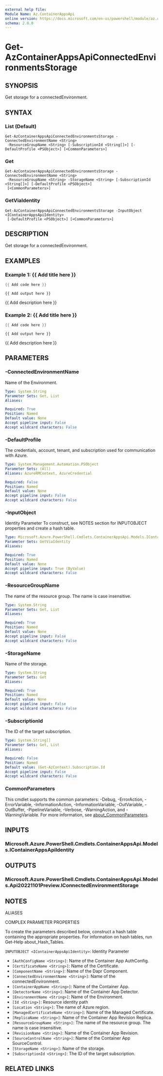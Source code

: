 ```yaml
---
external help file:
Module Name: Az.ContainerAppsApi
online version: https://docs.microsoft.com/en-us/powershell/module/az.containerappsapi/get-azcontainerappsapiconnectedenvironmentsstorage
schema: 2.0.0
---
```


# Get-AzContainerAppsApiConnectedEnvironmentsStorage

## SYNOPSIS
Get storage for a connectedEnvironment.

## SYNTAX

### List (Default)
```
Get-AzContainerAppsApiConnectedEnvironmentsStorage -ConnectedEnvironmentName <String>
 -ResourceGroupName <String> [-SubscriptionId <String[]>] [-DefaultProfile <PSObject>] [<CommonParameters>]
```

### Get
```
Get-AzContainerAppsApiConnectedEnvironmentsStorage -ConnectedEnvironmentName <String>
 -ResourceGroupName <String> -StorageName <String> [-SubscriptionId <String[]>] [-DefaultProfile <PSObject>]
 [<CommonParameters>]
```

### GetViaIdentity
```
Get-AzContainerAppsApiConnectedEnvironmentsStorage -InputObject <IContainerAppsApiIdentity>
 [-DefaultProfile <PSObject>] [<CommonParameters>]
```

## DESCRIPTION
Get storage for a connectedEnvironment.

## EXAMPLES

### Example 1: {{ Add title here }}
```powershell
{{ Add code here }}
```

```output
{{ Add output here }}
```

{{ Add description here }}

### Example 2: {{ Add title here }}
```powershell
{{ Add code here }}
```

```output
{{ Add output here }}
```

{{ Add description here }}

## PARAMETERS

### -ConnectedEnvironmentName
Name of the Environment.

```yaml
Type: System.String
Parameter Sets: Get, List
Aliases:

Required: True
Position: Named
Default value: None
Accept pipeline input: False
Accept wildcard characters: False
```

### -DefaultProfile
The credentials, account, tenant, and subscription used for communication with Azure.

```yaml
Type: System.Management.Automation.PSObject
Parameter Sets: (All)
Aliases: AzureRMContext, AzureCredential

Required: False
Position: Named
Default value: None
Accept pipeline input: False
Accept wildcard characters: False
```

### -InputObject
Identity Parameter
To construct, see NOTES section for INPUTOBJECT properties and create a hash table.

```yaml
Type: Microsoft.Azure.PowerShell.Cmdlets.ContainerAppsApi.Models.IContainerAppsApiIdentity
Parameter Sets: GetViaIdentity
Aliases:

Required: True
Position: Named
Default value: None
Accept pipeline input: True (ByValue)
Accept wildcard characters: False
```

### -ResourceGroupName
The name of the resource group.
The name is case insensitive.

```yaml
Type: System.String
Parameter Sets: Get, List
Aliases:

Required: True
Position: Named
Default value: None
Accept pipeline input: False
Accept wildcard characters: False
```

### -StorageName
Name of the storage.

```yaml
Type: System.String
Parameter Sets: Get
Aliases:

Required: True
Position: Named
Default value: None
Accept pipeline input: False
Accept wildcard characters: False
```

### -SubscriptionId
The ID of the target subscription.

```yaml
Type: System.String[]
Parameter Sets: Get, List
Aliases:

Required: False
Position: Named
Default value: (Get-AzContext).Subscription.Id
Accept pipeline input: False
Accept wildcard characters: False
```

### CommonParameters
This cmdlet supports the common parameters: -Debug, -ErrorAction, -ErrorVariable, -InformationAction, -InformationVariable, -OutVariable, -OutBuffer, -PipelineVariable, -Verbose, -WarningAction, and -WarningVariable. For more information, see [about_CommonParameters](http://go.microsoft.com/fwlink/?LinkID=113216).

## INPUTS

### Microsoft.Azure.PowerShell.Cmdlets.ContainerAppsApi.Models.IContainerAppsApiIdentity

## OUTPUTS

### Microsoft.Azure.PowerShell.Cmdlets.ContainerAppsApi.Models.Api20221101Preview.IConnectedEnvironmentStorage

## NOTES

ALIASES

COMPLEX PARAMETER PROPERTIES

To create the parameters described below, construct a hash table containing the appropriate properties. For information on hash tables, run Get-Help about_Hash_Tables.


`INPUTOBJECT <IContainerAppsApiIdentity>`: Identity Parameter
  - `[AuthConfigName <String>]`: Name of the Container App AuthConfig.
  - `[CertificateName <String>]`: Name of the Certificate.
  - `[ComponentName <String>]`: Name of the Dapr Component.
  - `[ConnectedEnvironmentName <String>]`: Name of the connectedEnvironment.
  - `[ContainerAppName <String>]`: Name of the Container App.
  - `[DetectorName <String>]`: Name of the Container App Detector.
  - `[EnvironmentName <String>]`: Name of the Environment.
  - `[Id <String>]`: Resource identity path
  - `[Location <String>]`: The name of Azure region.
  - `[ManagedCertificateName <String>]`: Name of the Managed Certificate.
  - `[ReplicaName <String>]`: Name of the Container App Revision Replica.
  - `[ResourceGroupName <String>]`: The name of the resource group. The name is case insensitive.
  - `[RevisionName <String>]`: Name of the Container App Revision.
  - `[SourceControlName <String>]`: Name of the Container App SourceControl.
  - `[StorageName <String>]`: Name of the storage.
  - `[SubscriptionId <String>]`: The ID of the target subscription.

## RELATED LINKS

